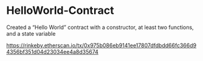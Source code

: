 # HelloWorld-Contract
Created a “Hello World” contract with a constructor, at least two functions, and a state variable

https://rinkeby.etherscan.io/tx/0x975b086eb9141ee17807dfdbdd66fc366d94356bf351d04d23034ee4a8d35674
